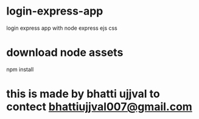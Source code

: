 # login-express-app
login express app with node express ejs css

# download node assets
npm install

# this is made by bhatti ujjval to contect bhattiujjval007@gmail.com

